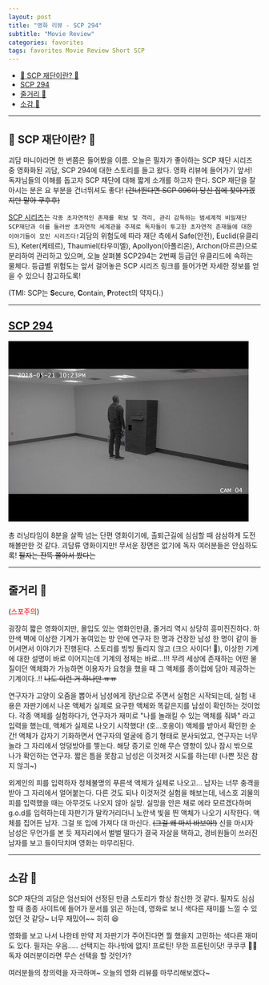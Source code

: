 ```yaml
---
layout: post
title: "영화 리뷰 - SCP 294"
subtitle: "Movie Review"
categories: favorites
tags: favorites Movie Review Short SCP
---
```


<!-- @import "[TOC]" {cmd="toc" depthFrom=1 depthTo=6 orderedList=false} -->

<!-- code_chunk_output -->

- [👻 SCP 재단이란? 👻](#scp-재단이란)
- [SCP 294](#scp-294httpswwwyoutubecomwatchvanaoonc0ufot262s)
- [줄거리 📖](#줄거리)
- [소감 🎤](#소감)

<!-- /code_chunk_output -->

---

## 👻 SCP 재단이란? 👻

괴담 마니아라면 한 번쯤은 들어봤을 이름. 오늘은 필자가 좋아하는 SCP 재단 시리즈 중 영화화된 괴담, SCP 294에 대한 스토리를 들고 왔다. 영화 리뷰에 들어가기 앞서! 독자님들의 이해를 돕고자 SCP 재단에 대해 짧게 소개를 하고자 한다. SCP 재단을 잘 아시는 분은 요 부분을 건너뛰셔도 좋다! ~~(건너뛴다면 SCP 096이 당신 집에 찾아가겠지만 말야 쿠후후)~~

[SCP 시리즈](http://scp-wiki.wikidot.com/)는 `각종 초자연적인 존재를 확보 및 격리, 관리 감독하는 범세계적 비밀재단 SCP재단과 이를 둘러싼 초자연적 세계관을 주제로 독자들이 투고한 초자연적 존재들에 대한 이야기들이 모인 시리즈다!`괴담의 위험도에 따라 재단 측에서 Safe(안전), Euclid(유클리드), Keter(케테르), Thaumiel(타우미엘), Apollyon(아폴리온), Archon(아르콘)으로 분리하여 관리하고 있으며, 오늘 살펴볼 SCP294는 2번째 등급인 유클리드에 속하는 물체다. 등급별 위험도는 앞서 걸어놓은 SCP 시리즈 링크를 들어가면 자세한 정보를 얻을 수 있으니 참고하도록!

(TMI: SCP는 **S**ecure, **C**ontain, **P**rotect의 약자다.)

---

## [SCP 294](https://www.youtube.com/watch?v=aNaOOnc0ufo&t=262s)

![SCP 294](https://raw.githubusercontent.com/Cho-Geonwoo/Cho-Geonwoo.github.io/master/assets/img/favorites/SCP294.jpg)

총 러닝타임이 8분을 살짝 넘는 단편 영화이기에, 출퇴근길에 심심할 때 삼삼하게 도전해볼만한 것 같다. 괴담류 영화이지만! 무서운 장면은 없기에 독자 여러분들은 안심하도록! ~~필자는 잔뜩 쫄아서 봤다는~~

---

## 줄거리 📖

(<span style="color:red">스포주의</span>)

굉장히 짧은 영화이지만, 몰입도 있는 영화인만큼, 줄거리 역시 상당히 흥미진진하다. 하얀색 벽에 이상한 기계가 놓여있는 방 안에 연구자 한 명과 건장한 남성 한 명이 같이 들어서면서 이야기가 진행된다. 스토리를 빙빙 돌리지 않고 (크으 사이다! 🥤), 이상한 기계에 대한 설명이 바로 이어지는데 기계의 정체는 바로...!!! 무려 세상에 존재하는 어떤 물질이던 액체화가 가능하면 이용자가 요청을 했을 때 그 액체를 종이컵에 담아 제공하는 기계이다..!! ~~나도 이런 거 하나만 ㅠㅠ~~

연구자가 고양이 오줌을 뽑아서 남성에게 장난으로 주면서 실험은 시작되는데, 실험 내용은 자판기에서 나온 액체가 실제로 요구한 액체와 똑같은지를 남성이 확인하는 것이었다. 각종 액체를 실험하다가, 연구자가 재미로 "나를 놀래킬 수 있는 액체를 줘봐" 라고 입력을 했는데, 액체가 실제로 나오기 시작했다! (호...호옹이) 액체를 받아서 확인한 순간! 액체가 갑자기 기화하면서 연구자의 얼굴에 증기 형태로 분사되었고, 연구자는 너무 놀라 그 자리에서 엉덩방아를 찧는다. 해당 증기로 인해 무슨 영향이 있나 잠시 밖으로 나가 확인하는 연구자. 짧은 틈을 못참고 남성은 이것저것 시도를 하는데! (나쁜 짓은 참지 않긔~)

외계인의 피를 입력하자 정체불명의 푸른색 액체가 실제로 나오고... 남자는 너무 충격을 받아 그 자리에서 얼어붙는다. 다른 것도 되나 이것저것 실험을 해보는데, 네스호 괴물의 피를 입력했을 때는 아무것도 나오지 않아 실망. 실망을 안은 채로 에라 모르겠다하며 g.o.d를 입력하는데 자판기가 딸칵거리더니 노란색 빛을 띈 액체가 나오기 시작한다. 액체를 집어든 남자. 그걸 또 입에 가져다 대 마신다. ~~(그걸 왜 마셔 바보야!)~~ 신을 마시자 남성은 무언가를 본 듯 제자리에서 벌벌 떨다가 결국 자살을 택하고, 경비원들이 쓰러진 남자를 보고 들이닥치며 영화는 마무리된다.

---

## 소감 🎤

SCP 재단의 괴담은 엄선되어 선정된 만큼 스토리가 항상 참신한 것 같다. 필자도 심심할 때 종종 사이트에 들어가 문서를 읽곤 하는데, 영화로 보니 색다른 재미를 느낄 수 있었던 것 같당~ 너무 재밌어~~ 히히 😆

영화를 보고 나서 나한테 만약 저 자판기가 주어진다면 뭘 했을지 고민하는 색다른 재미도 있다. 필자는 우음..... 선택지는 하나밖에 없지! 프로틴! 무한 프론틴이닷! 쿠쿠쿠 💪💪 독자 여러분이라면 무슨 선택을 할 것인가?

여러분들의 창의력을 자극하며~ 오늘의 영화 리뷰를 마무리해보겠다~
